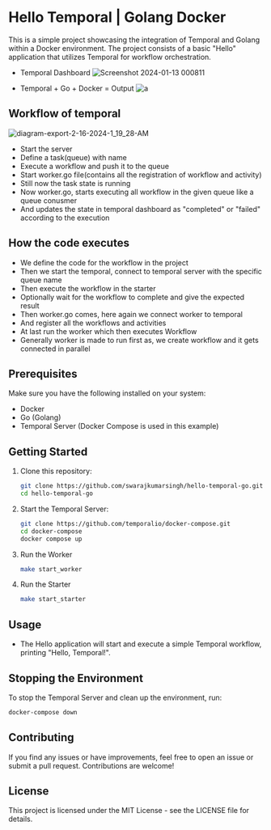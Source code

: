 # Hello Temporal | Golang Docker

This is a simple project showcasing the integration of Temporal and Golang within a Docker environment. The project consists of a basic "Hello" application that utilizes Temporal for workflow orchestration.

- Temporal Dashboard
![Screenshot 2024-01-13 000811](https://github.com/swarajkumarsingh/hello-temporal-go/assets/89764448/ffabe530-4624-487c-a358-fb5a3e67b007)

- Temporal + Go + Docker = Output
![a](https://github.com/swarajkumarsingh/hello-temporal-go/assets/89764448/0816f304-b7a6-4fe8-9d18-1947a733b2c1)


## Workflow of temporal
![diagram-export-2-16-2024-1_19_28-AM](https://github.com/swarajkumarsingh/hello-temporal-go/assets/89764448/5df55b01-879b-414a-97f7-1964f7accc3f)


- Start the server 
- Define a task(queue) with name
- Execute a workflow and push it to the queue
- Start worker.go file(contains all the registration of workflow and activity)
- Still now the task state is running
- Now worker.go, starts executing all workflow in the given queue like a queue conusmer
- And updates the state in temporal dashboard as "completed" or "failed" according to the execution 

## How the code executes
- We define the code for the workflow in the project
- Then we start the temporal, connect to temporal server with the specific queue name
- Then execute the workflow in the starter
- Optionally wait for the workflow to complete and give the expected result
- Then worker.go comes, here again we connect worker to temporal
- And register all the workflows and activities
- At last run the worker which then executes Workflow
- Generally worker is made to run first as, we create workflow and it gets connected in parallel


## Prerequisites

Make sure you have the following installed on your system:

- Docker
- Go (Golang)
- Temporal Server (Docker Compose is used in this example)

## Getting Started

1. Clone this repository:

    ```bash
    git clone https://github.com/swarajkumarsingh/hello-temporal-go.git
    cd hello-temporal-go
    ```

2. Start the Temporal Server:

    ```bash
    git clone https://github.com/temporalio/docker-compose.git
    cd docker-compose
    docker compose up
    ```

4. Run the Worker
    ```bash
    make start_worker
    ```

4. Run the Starter
    ```bash
    make start_starter
    ```

## Usage

- The Hello application will start and execute a simple Temporal workflow, printing "Hello, Temporal!".

## Stopping the Environment

To stop the Temporal Server and clean up the environment, run:

```bash
docker-compose down
```


## Contributing
If you find any issues or have improvements, feel free to open an issue or submit a pull request. Contributions are welcome!

## License
This project is licensed under the MIT License - see the LICENSE file for details.
